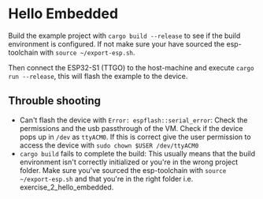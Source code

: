 # Hello Embedded

Build the example project with `cargo build --release` to see if the build environment is configured. 
If not make sure your have sourced the esp-toolchain with `source ~/export-esp.sh`.

Then connect the ESP32-S1 (TTGO) to the host-machine and execute `cargo run --release`, this will flash the example to the device.

## Throuble shooting

* Can't flash the device with `Error: espflash::serial_error`:
    Check the permissions and the usb passthrough of the VM. Check if the device pops up in `/dev` as `ttyACM0`.
    If this is correct give the user permission to access the device with `sudo chown $USER /dev/ttyACM0`
* `cargo build` fails to complete the build:
    This usually means that the build environment isn't correctly initialized or you're in the wrong project folder.
    Make sure you've sourced the esp-toolchain with `source ~/export-esp.sh` and that you're in the right folder i.e. exercise_2_hello_embedded.